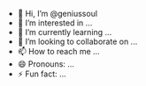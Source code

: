 - 👋 Hi, I’m @geniussoul
- 👀 I’m interested in ...
- 🌱 I’m currently learning ...
- 💞️ I’m looking to collaborate on ...
- 📫 How to reach me ...
- 😄 Pronouns: ...
- ⚡ Fun fact: ...

<!---
geniussoul/geniussoul is a ✨ special ✨ repository because its `README.md` (this file) appears on your GitHub profile.
You can click the Preview link to take a look at your changes.
--->
